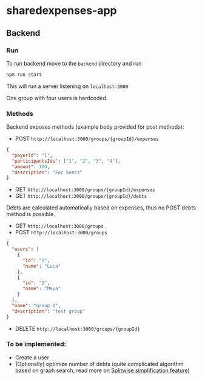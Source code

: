 # sharedexpenses-app

## Backend

### Run

To run backend move to the `backend` directory and run

```bash
npm run start
```

This will run a server listening on `localhost:3000`

One group with four users is hardcoded.

### Methods

Backend exposes methods (example body provided for post methods):

- POST `http://localhost:3000/groups/{groupId}/expenses`

```json
{
  "payerId": "1",
  "participantsIds": ["1", "2", "3", "4"],
  "amount": 100,
  "description": "For beers"
}
```

- GET `http://localhost:3000/groups/{groupId}/expenses`
- GET `http://localhost:3000/groups/{groupId}/debts`

Debts are calculated automatically based on expenses, thus no POST debts method is possible.

- GET `http://localhost:3000/groups`
- POST `http://localhost:3000/groups`

```json
{
  "users": [
    {
      "id": "1",
      "name": "Luca"
    },
    {
      "id": "2",
      "name": "Maya"
    }
  ],
  "name": "group 1",
  "description": "test group"
}
```

- DELETE `http://localhost:3000/groups/{groupId}`

### To be implemented:

- Create a user
- (Optionally) optimize number of debts (quite complicated algorithm based on graph search, read more on [Splitwise simplification feature](https://medium.com/@mithunmk93/algorithm-behind-splitwises-debt-simplification-feature-8ac485e97688))
